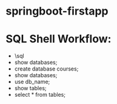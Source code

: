 # springboot-firstapp

# SQL Shell Workflow:
- \sql
- show databases;
- create database courses;
- show databases;
- use db_name;
- show tables;
- select * from tables;
